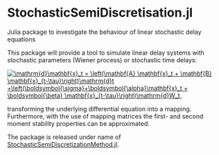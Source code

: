 # StochasticSemiDiscretisation.jl
Julia package to investigate the behaviour of linear stochastic delay equations

This package will provide a tool to simulate linear delay systems with stochastic parameters (Wiener process) or stochastic time delays:

<a href="https://www.codecogs.com/eqnedit.php?latex=\mathrm{d}\mathbf{x}_t&space;=&space;\left(\mathbf{A}&space;\mathbf{x}_t&space;&plus;&space;\mathbf{B}&space;\mathbf{x}_{t-\tau}\right)\mathrm{d}t&space;&plus;\left(\boldsymbol{\sigma}&plus;\boldsymbol{\alpha}\mathbf{x}_t&space;&plus;&space;\boldsymbol{\beta}&space;\mathbf{x}_{t-\tau}\right)\mathrm{d}W_t," target="_blank"><img src="https://latex.codecogs.com/gif.latex?\mathrm{d}\mathbf{x}_t&space;=&space;\left(\mathbf{A}&space;\mathbf{x}_t&space;&plus;&space;\mathbf{B}&space;\mathbf{x}_{t-\tau}\right)\mathrm{d}t&space;&plus;\left(\boldsymbol{\sigma}&plus;\boldsymbol{\alpha}\mathbf{x}_t&space;&plus;&space;\boldsymbol{\beta}&space;\mathbf{x}_{t-\tau}\right)\mathrm{d}W_t," title="\mathrm{d}\mathbf{x}_t = \left(\mathbf{A} \mathbf{x}_t + \mathbf{B} \mathbf{x}_{t-\tau}\right)\mathrm{d}t +\left(\boldsymbol{\sigma}+\boldsymbol{\alpha}\mathbf{x}_t + \boldsymbol{\beta} \mathbf{x}_{t-\tau}\right)\mathrm{d}W_t," /></a>

transforming the underlying differential equation into a mapping. Furthermore, with the use of mapping matrices the first- and second moment stability properties can be approximated.

The package is released under name of [StochasticSemiDiscretizationMethod.jl](https://github.com/HTSykora/StochasticSemiDiscretizationMethod.jl).
